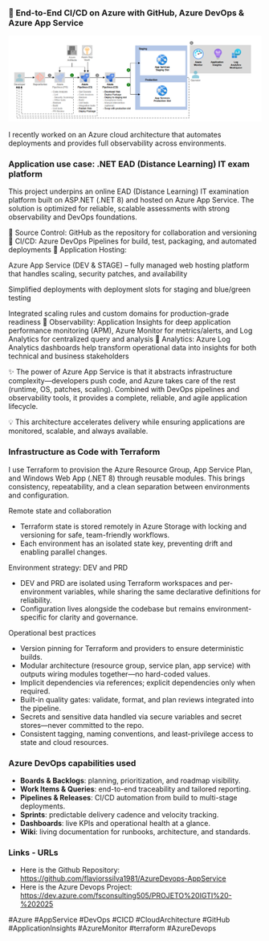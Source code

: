### 🚀 End-to-End CI/CD on Azure with GitHub, Azure DevOps & Azure App Service

![Azure DevOps App Service Architecture](azure_devops_app_services.PNG)


I recently worked on an Azure cloud architecture that automates deployments and provides full observability across environments.

 ### Application use case: .NET EAD (Distance Learning) IT exam platform

This project underpins an online EAD (Distance Learning) IT examination platform built on ASP.NET (.NET 8) and hosted on Azure App Service. The solution is optimized for reliable, scalable assessments with strong observability and DevOps foundations.

🔹 Source Control: GitHub as the repository for collaboration and versioning
🔹 CI/CD: Azure DevOps Pipelines for build, test, packaging, and automated deployments
🔹 Application Hosting:

Azure App Service (DEV & STAGE) – fully managed web hosting platform that handles scaling, security patches, and availability

Simplified deployments with deployment slots for staging and blue/green testing

Integrated scaling rules and custom domains for production-grade readiness
🔹 Observability: Application Insights for deep application performance monitoring (APM), Azure Monitor for metrics/alerts, and Log Analytics for centralized query and analysis
🔹 Analytics: Azure Log Analytics dashboards help transform operational data into insights for both technical and business stakeholders

✨ The power of Azure App Service is that it abstracts infrastructure complexity—developers push code, and Azure takes care of the rest (runtime, OS, patches, scaling). Combined with DevOps pipelines and observability tools, it provides a complete, reliable, and agile application lifecycle.

💡 This architecture accelerates delivery while ensuring applications are monitored, scalable, and always available.

### Infrastructure as Code with Terraform

I use Terraform to provision the Azure Resource Group, App Service Plan, and Windows Web App (.NET 8) through reusable modules. This brings consistency, repeatability, and a clean separation between environments and configuration.

Remote state and collaboration
- Terraform state is stored remotely in Azure Storage with locking and versioning for safe, team-friendly workflows.
- Each environment has an isolated state key, preventing drift and enabling parallel changes.

Environment strategy: DEV and PRD
- DEV and PRD are isolated using Terraform workspaces and per-environment variables, while sharing the same declarative definitions for reliability.
- Configuration lives alongside the codebase but remains environment-specific for clarity and governance.

Operational best practices
- Version pinning for Terraform and providers to ensure deterministic builds.
- Modular architecture (resource group, service plan, app service) with outputs wiring modules together—no hard-coded values.
- Implicit dependencies via references; explicit dependencies only when required.
- Built-in quality gates: validate, format, and plan reviews integrated into the pipeline.
- Secrets and sensitive data handled via secure variables and secret stores—never committed to the repo.
- Consistent tagging, naming conventions, and least-privilege access to state and cloud resources.

### Azure DevOps capabilities used

- **Boards & Backlogs**: planning, prioritization, and roadmap visibility.
- **Work Items & Queries**: end-to-end traceability and tailored reporting.
- **Pipelines & Releases**: CI/CD automation from build to multi-stage deployments.
- **Sprints**: predictable delivery cadence and velocity tracking.
- **Dashboards**: live KPIs and operational health at a glance.
- **Wiki**: living documentation for runbooks, architecture, and standards.

### Links - URLs

- Here is the Github Repository: https://github.com/flaviorssilva1981/AzureDevops-AppService
- Here is the Azure Devops Project: https://dev.azure.com/fsconsulting505/PROJETO%20IGTI%20-%202025

#Azure #AppService #DevOps #CICD #CloudArchitecture #GitHub #ApplicationInsights #AzureMonitor #terraform #AzureDevops




